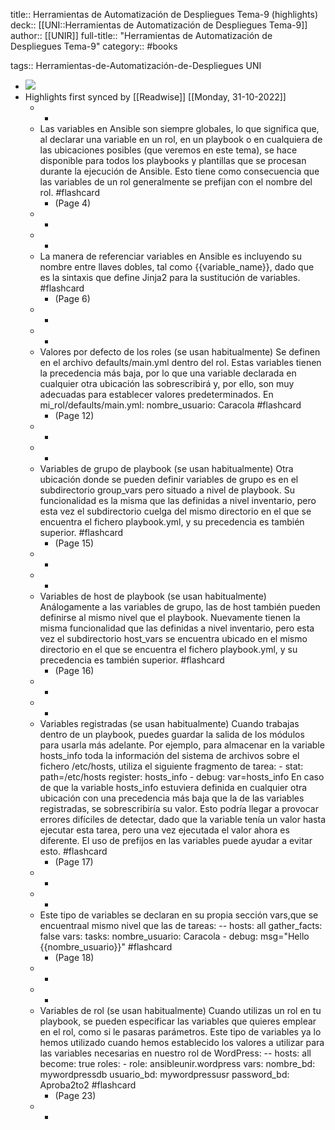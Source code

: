 title:: Herramientas de Automatización de Despliegues Tema-9 (highlights)
deck:: [[UNI::Herramientas de Automatización de Despliegues Tema-9]]
author:: [[UNIR]]
full-title:: "Herramientas de Automatización de Despliegues Tema-9"
category:: #books

tags:: Herramientas-de-Automatización-de-Despliegues UNI

- ![](https://readwise-assets.s3.amazonaws.com/media/uploaded_book_covers/profile_22942/4973ab6c-aee6-4f19-ba05-d87b0c77b79e.jpg)
- Highlights first synced by [[Readwise]] [[Monday, 31-10-2022]]
	- -
	- Las variables en Ansible son  siempre globales, lo  que significa que,  al declarar una variable en un  rol, en un playbook o en cualquiera de las ubicaciones posibles (que veremos en este tema), se hace disponible para todos los playbooks y plantillas que se procesan durante la ejecución de Ansible. Esto tiene como consecuencia que las variables de un rol generalmente se prefijan con el nombre del rol. #flashcard
		- (Page 4)
	- -
	- -
	- La manera de referenciar variables en Ansible es incluyendo su nombre entre llaves dobles, tal como {{variable_name}}, dado que es la sintaxis que define Jinja2 para la sustitución  de  variables. #flashcard
		- (Page 6)
	- -
	- -
	- Valores por defecto de los roles (se usan habitualmente) Se definen en el archivo defaults/main.yml dentro del rol. Estas variables tienen la precedencia más baja, por lo que una variable declarada en cualquier otra ubicación las  sobrescribirá  y,  por  ello,  son  muy  adecuadas  para  establecer  valores predeterminados. En mi_rol/defaults/main.yml: nombre_usuario: Caracola #flashcard
		- (Page 12)
	- -
	- -
	- Variables de grupo de playbook (se usan habitualmente) Otra  ubicación  donde  se  pueden  definir  variables  de  grupo  es  en  el  subdirectorio group_vars pero situado a nivel de playbook. Su funcionalidad es la misma que las definidas  a  nivel  inventario,  pero  esta  vez  el  subdirectorio  cuelga  del  mismo directorio  en  el  que  se  encuentra  el  fichero  playbook.yml,  y  su  precedencia  es también superior. #flashcard
		- (Page 15)
	- -
	- -
	- Variables de host de playbook (se usan habitualmente) Análogamente  a  las  variables  de  grupo,  las  de  host  también  pueden  definirse  al mismo  nivel  que  el  playbook.  Nuevamente  tienen  la  misma  funcionalidad  que  las definidas a nivel inventario, pero esta vez el subdirectorio  host_vars se encuentra ubicado en el mismo directorio en el que se encuentra el fichero playbook.yml, y su precedencia es también superior. #flashcard
		- (Page 16)
	- -
	- -
	- Variables registradas (se usan habitualmente) Cuando trabajas dentro de un playbook, puedes guardar la salida de los módulos para usarla más adelante. Por ejemplo, para almacenar en la variable hosts_info toda la información del sistema de archivos sobre el fichero /etc/hosts, utiliza el siguiente fragmento de tarea: - stat: path=/etc/hosts register: hosts_info - debug: var=hosts_info En caso de que la variable hosts_info estuviera definida en cualquier otra ubicación con una precedencia más baja que la de las variables registradas, se sobrescribiría su valor. Esto podría llegar a provocar errores difíciles de detectar, dado que la variable tenía  un  valor  hasta  ejecutar  esta  tarea,  pero  una  vez  ejecutada  el  valor  ahora  es diferente. El uso de prefijos en las variables puede ayudar a evitar esto. #flashcard
		- (Page 17)
	- -
	- -
	- Este tipo de variables se declaran en su propia sección vars,que se encuentraal mismo nivel que las de tareas: -- hosts: all gather_facts: false vars: tasks: nombre_usuario: Caracola - debug: msg="Hello {{nombre_usuario}}" #flashcard
		- (Page 18)
	- -
	- -
	- Variables de rol (se usan habitualmente) Cuando utilizas un rol en tu playbook, se pueden especificar las variables que quieres emplear en el rol, como si le pasaras parámetros. Este tipo de variables ya lo hemos utilizado cuando hemos establecido los valores a utilizar para las variables necesarias en nuestro rol de WordPress: -- hosts: all become: true roles: - role: ansibleunir.wordpress vars: nombre_bd: mywordpressdb usuario_bd: mywordpressusr password_bd: Aproba2to2 #flashcard
		- (Page 23)
	- -